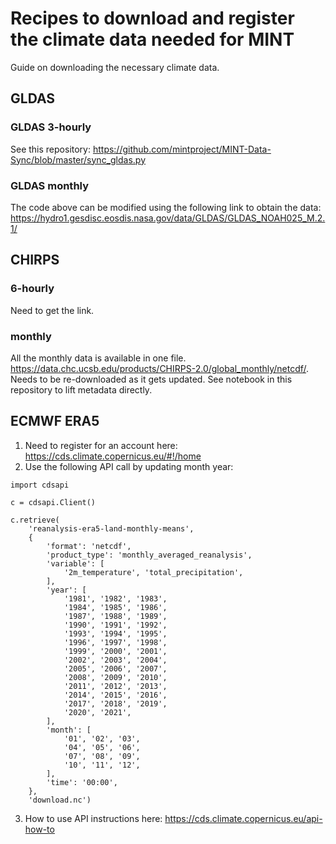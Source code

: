 # Recipes to download and register the climate data needed for MINT

Guide on downloading the necessary climate data.

## GLDAS

### GLDAS 3-hourly

See this repository: https://github.com/mintproject/MINT-Data-Sync/blob/master/sync_gldas.py

### GLDAS monthly

The code above can be modified using the following link to obtain the data: https://hydro1.gesdisc.eosdis.nasa.gov/data/GLDAS/GLDAS_NOAH025_M.2.1/

## CHIRPS

### 6-hourly

Need to get the link. 

### monthly

All the monthly data is available in one file. https://data.chc.ucsb.edu/products/CHIRPS-2.0/global_monthly/netcdf/. Needs to be re-downloaded as it gets updated. See notebook in this repository to lift metadata directly.

## ECMWF ERA5

1. Need to register for an account here: https://cds.climate.copernicus.eu/#!/home
2. Use the following API call by updating month year:

```
import cdsapi

c = cdsapi.Client()

c.retrieve(
    'reanalysis-era5-land-monthly-means',
    {
        'format': 'netcdf',
        'product_type': 'monthly_averaged_reanalysis',
        'variable': [
            '2m_temperature', 'total_precipitation',
        ],
        'year': [
            '1981', '1982', '1983',
            '1984', '1985', '1986',
            '1987', '1988', '1989',
            '1990', '1991', '1992',
            '1993', '1994', '1995',
            '1996', '1997', '1998',
            '1999', '2000', '2001',
            '2002', '2003', '2004',
            '2005', '2006', '2007',
            '2008', '2009', '2010',
            '2011', '2012', '2013',
            '2014', '2015', '2016',
            '2017', '2018', '2019',
            '2020', '2021',
        ],
        'month': [
            '01', '02', '03',
            '04', '05', '06',
            '07', '08', '09',
            '10', '11', '12',
        ],
        'time': '00:00',
    },
    'download.nc')
```
3. How to use API instructions here: https://cds.climate.copernicus.eu/api-how-to 

